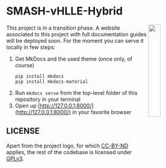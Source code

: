 # SMASH-vHLLE-Hybrid

<img src="https://github.com/smash-transport/new-hybrid-era/blob/main/docs/images/logo.png" align="right" width="25%"/>

This project is in a transition phase.
A website associated to this project with full documentation guides will be deployed soon.
For the moment you can serve it locally in few steps:

1. Get MkDocs and the used theme (once only, of course)
   ```
   pip install mkdocs
   pip install mkdocs-material
   ```
2. Run `mkdocs serve` from the top-level folder of this repository in your terminal
3. Open up [http://127.0.0.1:8000/](http://127.0.0.1:8000/) in your favorite browser

## LICENSE

Apart from the project logo, for which [CC-BY-ND](https://creativecommons.org/licenses/by-nd/4.0/) applies, the rest of the codebase is licensed under [GPLv3](LICENSE).

